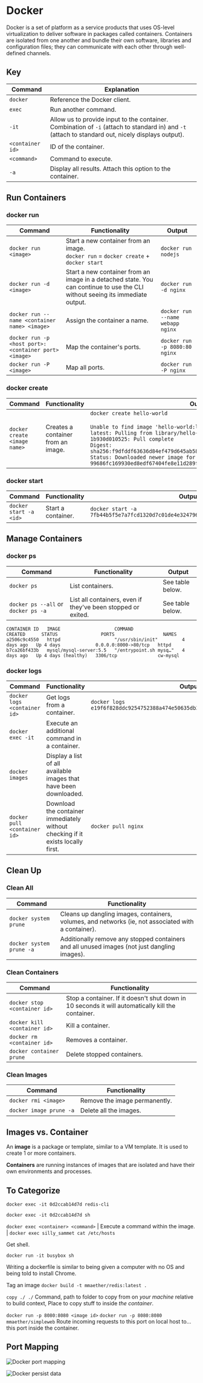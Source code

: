 # Docker

Docker is a set of platform as a service products that uses OS-level virtualization to deliver software in packages called containers. Containers are isolated from one another and bundle their own software, libraries and configuration files; they can communicate with each other through well-defined channels.

## Key

Command | Explanation
------- | -----------
`docker` | Reference the Docker client.
`exec` | Run another command.
`-it` | Allow us to provide input to the container. Combination of `-i` (attach to standard in) and `-t` (attach to standard out, nicely displays output).
`<container id>` | ID of the container.
`<command>` | Command to execute.
`-a` | Display all results. Attach this option to the container.

## Run Containers

### docker run

Command | Functionality | Output
------- | ------------- | ------
`docker run <image>` | Start a new container from an image.<br>`docker run` = `docker create` + `docker start` | `docker run nodejs`
`docker run -d <image>`| Start a new container from an image in a detached state. You can continue to use the CLI without seeing its immediate output. | `docker run -d nginx`
`docker run --name <container name> <image>` | Assign the container a name. | `docker run --name webapp nginx`
`docker run -p <host port>:<container port> <image>` | Map the container's ports. | `docker run -p 8080:80 nginx`
`docker run -P <image>` | Map all ports. | `docker run -P nginx`

### docker create

Command | Functionality | Output
------- | ------------- | ------
`docker create <image name>` | Creates a container from an image. | `docker create hello-world` <br><br>`Unable to find image 'hello-world:latest' locally` <br>`latest: Pulling from library/hello-world` <br>`1b930d010525: Pull complete` <br>`Digest: sha256:f9dfddf63636d84ef479d645ab5885156ae030f611a56f3a7ac7f2fdd86d7e4e` <br>`Status: Downloaded newer image for hello-world:latest` <br>`99686fc169930ed8edf67404fe8e11d289f7cc0efb444373182cd76f9e16932c`

### docker start

Command | Functionality | Output
------- | ------------- | ------
`docker start -a <id>` | Start a container. | `docker start -a 7fb44b5f5e7a7fcd1320d7c01de4e32479679d594ce97416ae6d70d3810a421a`

## Manage Containers

### docker ps

Command | Functionality | Output
------- | ------------- | ------
`docker ps` | List containers. | See table below.
`docker ps --all` or `docker ps -a` | List all containers, even if they've been stopped or exited. | See table below.

```
CONTAINER ID   IMAGE                    COMMAND                  CREATED      STATUS                PORTS                  NAMES
a2506c9c4550   httpd                    "/usr/sbin/init"         4 days ago   Up 4 days             0.0.0.0:8000->80/tcp   httpd
b7ca26bf433b   mysql/mysql-server:5.5   "/entrypoint.sh mysq…"   4 days ago   Up 4 days (healthy)   3306/tcp               cw-mysql
```

### docker logs

Command | Functionality | Output
------- | ------------- | ------
`docker logs <container id>` | Get logs from a container. | `docker logs e19f6f828ddc9254752388a474e50635db3cf4885cd7c3aa8d414d8ccd104ee6`
`docker exec -it` | Execute an additional command in a container. |
`docker images` | Display a list of all available images that have been downloaded.
`docker pull <container id>` | Download the container immediately without checking if it exists locally first. | `docker pull nginx`

## Clean Up

### Clean All

Command | Functionality
------- | -------------
`docker system prune` | Cleans up dangling images, containers, volumes, and networks (ie, not associated with a container).
`docker system prune -a` | Additionally remove any stopped containers and all unused images (not just dangling images).

### Clean Containers

Command | Functionality
------- | -------------
`docker stop <container id>` | Stop a container. If it doesn't shut down in 10 seconds it will automatically kill the container.
`docker kill <container id>` | Kill a container. |
`docker rm <container id>` | Removes a container. | `docker rm silly_sammet`
`docker container prune` | Delete stopped containers.

### Clean Images

Command | Functionality
------- | -------------
`docker rmi <image>` | Remove the image permanently. | `docker rmi nginx`
`docker image prune -a` | Delete all the images.

## Images vs. Container

An **image** is a package or template, similar to a VM template. It is used to create 1 or more containers.

**Containers** are running instances of images that are isolated and have their own environments and processes.

## To Categorize

`docker exec -it 0d2ccab14d7d redis-cli`

`docker exec -it 0d2ccab14d7d sh`

`docker exec <container> <command>` | Execute a command within the image. | `docker exec silly_sammet cat /etc/hosts`

Get shell.

`docker run -it busybox sh`

Writing a dockerfile is similar to being given a computer with no OS and being told to install Chrome.

Tag an image
`docker build -t mmaether/redis:latest .`

`copy ./ ./`
Command, path to folder to copy from on *your machine* relative to build context, Place to copy stuff to inside *the container*.

`docker run -p 8080:8080 <image id>`
`docker run -p 8080:8080 mmaether/simpleweb`
Route incoming requests to this port on local host to... this port inside the container.

## Port Mapping

![Docker port mapping](images/docker-port-mapping.jpg)

![Docker persist data](images/docker-persist-data.jpg)